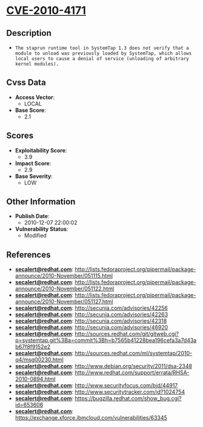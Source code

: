
# [CVE-2010-4171](https://cve.mitre.org/cgi-bin/cvename.cgi?name=CVE-2010-4171)

## Description

- `The staprun runtime tool in SystemTap 1.3 does not verify that a module to unload was previously loaded by SystemTap, which allows local users to cause a denial of service (unloading of arbitrary kernel modules).`

## Cvss Data

- **Access Vector**:
  - LOCAL
- **Base Score**:
  - 2.1

## Scores

- **Exploitability Score**:
  - 3.9
- **Impact Score**:
  - 2.9
- **Base Severity**:
  - LOW

## Other Information

- **Publish Date**:
  - 2010-12-07 22:00:02
- **Vulnerability Status**:
  - Modified

## References

- **secalert@redhat.com**: http://lists.fedoraproject.org/pipermail/package-announce/2010-November/051115.html
- **secalert@redhat.com**: http://lists.fedoraproject.org/pipermail/package-announce/2010-November/051122.html
- **secalert@redhat.com**: http://lists.fedoraproject.org/pipermail/package-announce/2010-November/051127.html
- **secalert@redhat.com**: http://secunia.com/advisories/42256
- **secalert@redhat.com**: http://secunia.com/advisories/42263
- **secalert@redhat.com**: http://secunia.com/advisories/42318
- **secalert@redhat.com**: http://secunia.com/advisories/46920
- **secalert@redhat.com**: http://sources.redhat.com/git/gitweb.cgi?p=systemtap.git%3Ba=commit%3Bh=b7565b41228bea196cefa3a7d43ab67f8f9152e2
- **secalert@redhat.com**: http://sources.redhat.com/ml/systemtap/2010-q4/msg00230.html
- **secalert@redhat.com**: http://www.debian.org/security/2011/dsa-2348
- **secalert@redhat.com**: http://www.redhat.com/support/errata/RHSA-2010-0894.html
- **secalert@redhat.com**: http://www.securityfocus.com/bid/44917
- **secalert@redhat.com**: http://www.securitytracker.com/id?1024754
- **secalert@redhat.com**: https://bugzilla.redhat.com/show_bug.cgi?id=653606
- **secalert@redhat.com**: https://exchange.xforce.ibmcloud.com/vulnerabilities/63345
